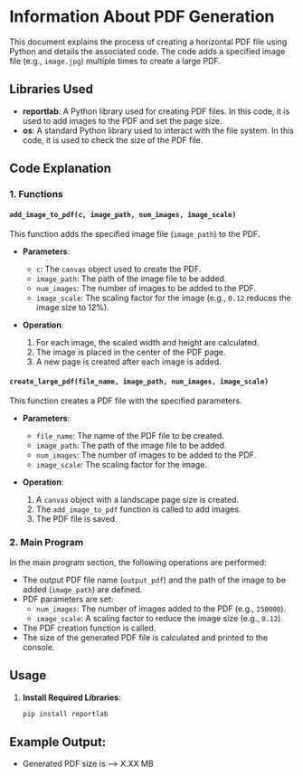 # Information About PDF Generation

This document explains the process of creating a horizontal PDF file using Python and details the associated code. The code adds a specified image file (e.g., `image.jpg`) multiple times to create a large PDF.

## Libraries Used

- **reportlab**: A Python library used for creating PDF files. In this code, it is used to add images to the PDF and set the page size.
- **os**: A standard Python library used to interact with the file system. In this code, it is used to check the size of the PDF file.

## Code Explanation

### 1. Functions

#### `add_image_to_pdf(c, image_path, num_images, image_scale)`

This function adds the specified image file (`image_path`) to the PDF.

- **Parameters**:
  - `c`: The `canvas` object used to create the PDF.
  - `image_path`: The path of the image file to be added.
  - `num_images`: The number of images to be added to the PDF.
  - `image_scale`: The scaling factor for the image (e.g., `0.12` reduces the image size to 12%).

- **Operation**:
  1. For each image, the scaled width and height are calculated.
  2. The image is placed in the center of the PDF page.
  3. A new page is created after each image is added.

#### `create_large_pdf(file_name, image_path, num_images, image_scale)`

This function creates a PDF file with the specified parameters.

- **Parameters**:
  - `file_name`: The name of the PDF file to be created.
  - `image_path`: The path of the image file to be added.
  - `num_images`: The number of images to be added to the PDF.
  - `image_scale`: The scaling factor for the image.

- **Operation**:
  1. A `canvas` object with a landscape page size is created.
  2. The `add_image_to_pdf` function is called to add images.
  3. The PDF file is saved.

### 2. Main Program

In the main program section, the following operations are performed:

- The output PDF file name (`output_pdf`) and the path of the image to be added (`image_path`) are defined.
- PDF parameters are set:
  - `num_images`: The number of images added to the PDF (e.g., `250000`).
  - `image_scale`: A scaling factor to reduce the image size (e.g., `0.12`).
- The PDF creation function is called.
- The size of the generated PDF file is calculated and printed to the console.

## Usage

1. **Install Required Libraries**:
     ```bash
     pip install reportlab
## Example Output:
- Generated PDF size is --> X.XX MB
